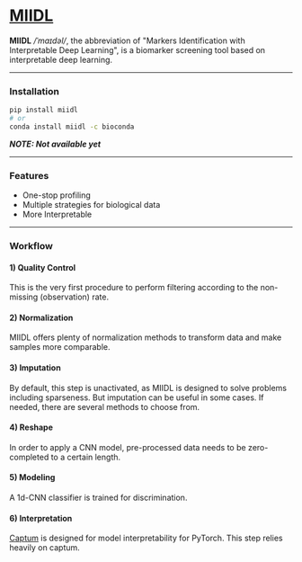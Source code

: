 # [MIIDL](https://chunribu.github.io/miidl)

**MIIDL** */ˈmaɪdəl/*, the abbreviation of "Markers Identification with Interpretable Deep Learning", is a biomarker screening tool based on interpretable deep learning.

---
### Installation

```bash
pip install miidl
# or
conda install miidl -c bioconda
```

***NOTE: Not available yet***

---
### Features

+ One-stop profiling
+ Multiple strategies for biological data
+ More Interpretable 

---
### Workflow

#### 1) Quality Control

This is the very first procedure to perform filtering according to the non-missing (observation) rate.

#### 2) Normalization

MIIDL offers plenty of normalization methods to transform data and make samples more comparable. 

#### 3) Imputation

By default, this step is unactivated, as MIIDL is designed to solve problems including sparseness. But imputation can be useful in some cases. If needed, there are several methods to choose from. 

#### 4) Reshape

In order to apply a CNN model, pre-processed data needs to be zero-completed to a certain length.

#### 5) Modeling

A 1d-CNN classifier is trained for discrimination. 

#### 6) Interpretation

[Captum](https://captum.ai/) is designed for model interpretability for PyTorch. This step relies heavily on captum.


<!-- ---
### Citation

doi: -->


<script>
    document.head.innerHTML+='<link rel="shortcut icon" type="image/x-icon" href="favicon.ico">'
</script>